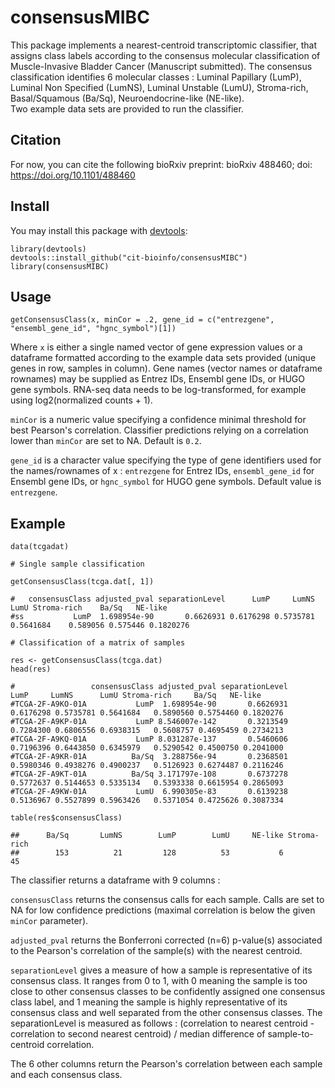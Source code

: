 # consensusMIBC
This package implements a nearest-centroid transcriptomic classifier, that assigns class labels according to the consensus molecular classification of Muscle-Invasive Bladder Cancer (Manuscript submitted). The consensus classification identifies 6 molecular classes : Luminal Papillary (LumP), Luminal Non Specified (LumNS), Luminal Unstable (LumU), Stroma-rich, Basal/Squamous (Ba/Sq), Neuroendocrine-like (NE-like).  
Two example data sets are provided to run the classifier.

## Citation
For now, you can cite the following bioRxiv preprint: 
bioRxiv 488460; doi: https://doi.org/10.1101/488460

## Install
You may install this package with [devtools]:

[devtools]: https://github.com/hadley/devtools

```{r}
library(devtools)
devtools::install_github("cit-bioinfo/consensusMIBC")
library(consensusMIBC)
```

## Usage
```{r}
getConsensusClass(x, minCor = .2, gene_id = c("entrezgene", "ensembl_gene_id", "hgnc_symbol")[1])
```
Where `x` is either a single named vector of gene expression values or a dataframe formatted according to the example data sets provided (unique genes in row, samples in column). Gene names (vector names or dataframe rownames) may be supplied as Entrez IDs, Ensembl gene IDs, or HUGO gene symbols. RNA-seq data needs to be log-transformed, for example using log2(normalized counts + 1).  

`minCor` is a numeric value specifying a confidence minimal threshold for best Pearson's correlation. Classifier predictions relying on a correlation lower than `minCor` are set to NA. Default is `0.2`.  

`gene_id` is a character value specifying the type of gene identifiers used for the names/rownames of x : `entrezgene` for Entrez IDs, `ensembl_gene_id` for Ensembl gene IDs, or `hgnc_symbol` for HUGO gene symbols. Default value is `entrezgene`.  

## Example
```{r}
data(tcgadat)

# Single sample classification

getConsensusClass(tcga.dat[, 1])

#   consensusClass adjusted_pval separationLevel      LumP     LumNS      LumU Stroma-rich    Ba/Sq   NE-like
#ss           LumP  1.698954e-90       0.6626931 0.6176298 0.5735781 0.5641684    0.589056 0.575446 0.1820276

# Classification of a matrix of samples

res <- getConsensusClass(tcga.dat)
head(res)

#                 consensusClass adjusted_pval separationLevel      LumP     LumNS      LumU Stroma-rich     Ba/Sq   NE-like
#TCGA-2F-A9KO-01A           LumP  1.698954e-90       0.6626931 0.6176298 0.5735781 0.5641684   0.5890560 0.5754460 0.1820276
#TCGA-2F-A9KP-01A           LumP 8.546007e-142       0.3213549 0.7284300 0.6806556 0.6938315   0.5608757 0.4695459 0.2734213
#TCGA-2F-A9KQ-01A           LumP 8.031287e-137       0.5460606 0.7196396 0.6443850 0.6345979   0.5290542 0.4500750 0.2041000
#TCGA-2F-A9KR-01A          Ba/Sq  3.288756e-94       0.2368501 0.5980346 0.4938276 0.4900237   0.5126923 0.6274487 0.2116246
#TCGA-2F-A9KT-01A          Ba/Sq 3.171797e-108       0.6737278 0.5772637 0.5144653 0.5335134   0.5393338 0.6615954 0.2865093
#TCGA-2F-A9KW-01A           LumU  6.990305e-83       0.6139238 0.5136967 0.5527899 0.5963426   0.5371054 0.4725626 0.3087334

table(res$consensusClass)

##      Ba/Sq       LumNS        LumP        LumU     NE-like Stroma-rich 
##        153          21         128          53           6          45 
```
The classifier returns a dataframe with 9 columns :  

`consensusClass` returns the consensus calls for each sample. Calls are set to NA for low confidence predictions (maximal correlation is below the given `minCor` parameter).  

`adjusted_pval` returns the Bonferroni corrected (n=6) p-value(s) associated to the Pearson's correlation of the sample(s) with the nearest centroid.  

`separationLevel` gives a measure of how a sample is representative of its consensus class. It ranges from 0 to 1, with 0 meaning the sample is too close to other consensus classes to be confidently assigned one consensus class label, and 1 meaning the sample is highly representative of its consensus class and well separated from the other consensus classes. The separationLevel is measured as follows : (correlation to nearest centroid - correlation to second nearest centroid) / median difference of sample-to-centroid correlation.  

The 6 other columns return the Pearson's correlation between each sample and each consensus class.


